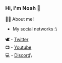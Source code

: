 ### Hi, i'm Noah 👋

👨‍🎓 About me!

- My social networks :\

🕊️・[Twitter](https://twitter.com/soon)\
📺・[Youtube](https://twitch.soon)\
💻・[Discord](https://discord.com/users/397400656463265792)\

